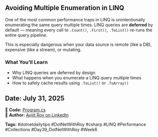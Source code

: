 ## Avoiding Multiple Enumeration in LINQ

One of the most common performance traps in LINQ is unintentionally enumerating the same query multiple times. LINQ queries are **deferred** by default — meaning every call to `.Count()`, `.First()`, `.ToList()` re-runs the entire query pipeline.

This is especially dangerous when your data source is remote (like a DB), expensive (like a stream), or mutating.

### What You’ll Learn

* Why LINQ queries are deferred by design
* What happens when you enumerate a LINQ query multiple times
* How to safely cache results using `.ToList()` or `.ToArray()`

## Date: July 31, 2025

🔗 **Code:** [Program.cs](./program.cs)  
🔗 **Author:** [Avijit Roy on LinkedIn](https://www.linkedin.com/in/HeyAvijitRoy/)  

**Tags:** #dotnetdailytips #DotNetWithRoy #csharp #LINQ #Performance #Collections #Day39\_DotNetWithRoy #Week6
